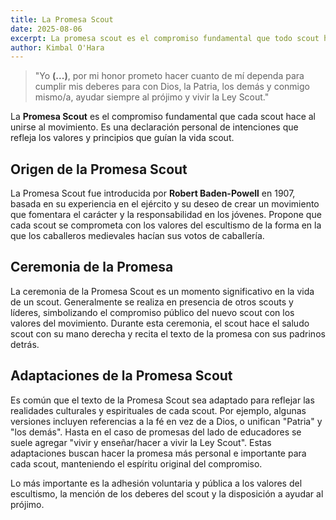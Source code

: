 ```yaml
---
title: La Promesa Scout
date: 2025-08-06
excerpt: La promesa scout es el compromiso fundamental que todo scout hace al ingresar al movimiento
author: Kimbal O'Hara
---
```


> "Yo **(...)**, por mi honor prometo hacer cuanto de mí dependa para cumplir mis deberes para con Dios, la Patria, los demás y conmigo mismo/a, ayudar siempre al prójimo y vivir la Ley Scout."

La **Promesa Scout** es el compromiso fundamental que cada scout hace al unirse al movimiento. Es una declaración personal de intenciones que refleja los valores y principios que guían la vida scout.

## Origen de la Promesa Scout
La Promesa Scout fue introducida por **Robert Baden-Powell** en 1907, basada en su experiencia en el ejército y su deseo de crear un movimiento que fomentara el carácter y la responsabilidad en los jóvenes. Propone que cada scout se comprometa con los valores del escultismo de la forma en la que los caballeros medievales hacían sus votos de caballería.

## Ceremonia de la Promesa
La ceremonia de la Promesa Scout es un momento significativo en la vida de un scout. Generalmente se realiza en presencia de otros scouts y líderes, simbolizando el compromiso público del nuevo scout con los valores del movimiento. Durante esta ceremonia, el scout hace el saludo scout con su mano derecha y recita el texto de la promesa con sus padrinos detrás.

## Adaptaciones de la Promesa Scout
Es común que el texto de la Promesa Scout sea adaptado para reflejar las realidades culturales y espirituales de cada scout. Por ejemplo, algunas versiones incluyen referencias a la fé en vez de a Dios, o unifican "Patria" y "los demás". Hasta en el caso de promesas del lado de educadores se suele agregar "vivir y enseñar/hacer a vivir la Ley Scout". Estas adaptaciones buscan hacer la promesa más personal e importante para cada scout, manteniendo el espíritu original del compromiso.

Lo más importante es la adhesión voluntaria y pública a los valores del escultismo, la mención de los deberes del scout y la disposición a ayudar al prójimo.